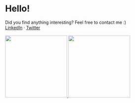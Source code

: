 Hello!
===
Did you find anything interesting? Feel free to contact me :)<br>
[LinkedIn](https://www.linkedin.com/in/lodev09/) · [Twitter](https://twitter.com/lodev09)<br>
<br>
<a href="https://www.linkedin.com/in/lodev09/">
  <picture>
    <source
      srcset="https://stats.lodev09.com/api?username=lodev09&custom_title=lodev09's+Github+Stats&show_icons=true&count_private=true&theme=github_dark_dimmed"
      media="(prefers-color-scheme: dark)"
    />
    <source
      srcset="https://stats.lodev09.com/api?username=lodev09&custom_title=lodev09's+Github+Stats&show_icons=true&count_private=true"
      media="(prefers-color-scheme: light), (prefers-color-scheme: no-preference)"
    />
    <img height="200px" src="https://stats.lodev09.com/api?username=lodev09&custom_title=lodev09's+Github+Stats&show_icons=true&count_private=true" />
  </picture>
  <picture>
    <source
      srcset="https://stats.lodev09.com/api/top-langs/?username=lodev09&hide=handlebars,SCSS,HTML,PHP,JavaScript,CSS&custom_title=Languages&langs_count=3&theme=github_dark_dimmed"
      media="(prefers-color-scheme: dark)"
    />
    <source
      srcset="https://stats.lodev09.com/api/top-langs/?username=lodev09&hide=handlebars,SCSS,HTML,PHP,JavaScript,CSS&custom_title=Languages&langs_count=3"
      media="(prefers-color-scheme: light), (prefers-color-scheme: no-preference)"
    />
    <img height="200px" src="https://stats.lodev09.com/api/top-langs/?username=lodev09&hide=handlebars,SCSS,HTML,PHP,JavaScript,CSS&custom_title=Languages&langs_count=3" />
  </picture>
</a>